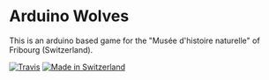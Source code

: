 # Arduino Wolves

This is an arduino based game for the "Musée d'histoire naturelle" of Fribourg (Switzerland).

[![Travis](https://img.shields.io/travis/BlueMasters/arduino-wolves.svg?maxAge=2592000)](https://travis-ci.org/BlueMasters/arduino-wolves)
[![Made in Switzerland](https://img.shields.io/badge/Made%20with%20♥%20in-Fribourg%20%2F%20Switzerland-blue.svg)](http://fribourg.ch/fr/)
